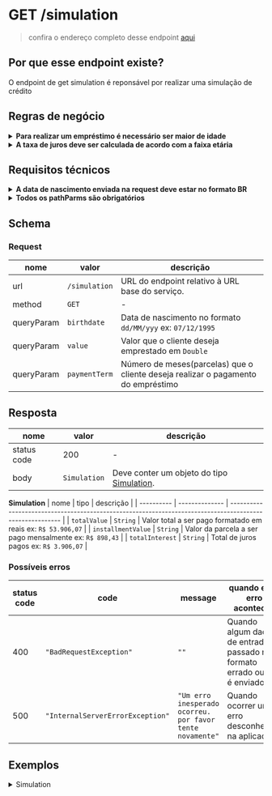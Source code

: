 # GET /simulation

> confira o endereço completo desse endpoint [aqui](../README.md#endpoints)

## Por que esse endpoint existe?

O endpoint de get simulation é reponsável por realizar uma simulação de crédito 

## Regras de negócio

<details>
  <summary><b>Para realizar um empréstimo é necessário ser maior de idade </b></summary>

O endpoint valida a idade no momento da simulação de crédito e caso o usuário seja menor de idade é retornado uma `exception` como resposta.
</details>

<details>
  <summary><b>A taxa de juros deve ser calculada de acordo com a faixa etária </b></summary>

 - Até 25 anos: 5% ao ano
 - De 26 a 40 anos: 3% ao ano
 - De 41 a 60 anos: 2% ao ano
 -  Acima de 60 anos: 4% ao ano

 </details>

## Requisitos técnicos

<details>
  <summary><b>A data de nascimento enviada na request deve estar no formato BR</b></summary>

O programa só aceita datas de nascimento enviadas no formato `dd/MM/yyyy` caso contrário é retornado uma `exception` do tipo `Bad_request`.
</details>

<details>
  <summary><b>Todos os pathParms são obrigatórios</b></summary>

Os dados de `birthdate`, `value` e `paymentTerm` são obrigatórios e são revisados na API em caso de ausência de algum deles é retornado um `Bad_request`.
</details>

## Schema

### Request

| nome    | valor            | descrição                                                       |
| ------- | ---------------- | --------------------------------------------------------------- |
| url     | `/simulation` | URL do endpoint relativo à URL base do serviço.                 |
| method  | `GET`           | -                                                               |
| queryParam  | `birthdate`           | Data de nascimento no formato `dd/MM/yyy` ex: `07/12/1995`                |
| queryParam  | `value`           | Valor que o cliente deseja emprestado em `Double`                |
| queryParam  | `paymentTerm`           | Número de meses(parcelas) que o cliente deseja realizar o pagamento do empréstimo                |



## Resposta

| nome        | valor      | descrição                                            |
| ----------- | ---------- | ---------------------------------------------------- |
| status code | 200        | -                                                    |
| body        | `Simulation` | Deve conter um objeto do tipo [Simulation](#simulation). |


<a name="simulation"></a> **Simulation**
| nome | tipo | descrição |
| ---------- | -------------- | -------------------------------------------------------------------------------------------------------- |
| `totalValue` | `String` | Valor total a ser pago formatado em reais ex: `R$ 53.906,07`  |
| `installmentValue` | `String` | Valor da parcela a ser pago mensalmente ex: `R$ 898,43`  |
| `totalInterest` | `String` | Total de juros pagos ex: `R$ 3.906,07`  |



### Possíveis erros

| status code | code                | message                                            | quando esse erro acontece?                                                                          |
| ----------- | ------------------- | -------------------------------------------------- | --------------------------------------------------------------------------------------------------- |
| 400         | `"BadRequestException"` | `""` | Quando algum dado de entrada é passado no formato errado ou não é enviado |
| 500         | `"InternalServerErrorException"`   | `"Um erro inesperado ocorreu. por favor tente novamente"`                                | Quando ocorrer um erro desconhecido na aplicação |     

## Exemplos

<details>
  <summary>Simulation</summary>

## Request

```shell
curl --location 'http://localhost:8080/simulation?birthdate=07%2F12%2F1995&value=50000&paymentTerm=60'
```

## Resposta

```json
{
    "totalValue": "R$ 53.906,07",
    "installmentValue": "R$ 898,43",
    "totalInterest": "R$ 3.906,07"
}
```
</details>
